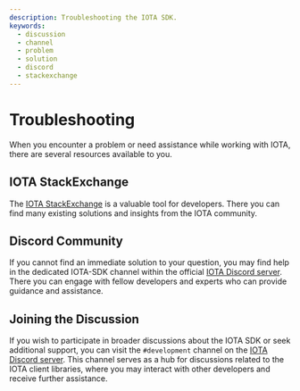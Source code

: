 ```yaml
---
description: Troubleshooting the IOTA SDK.
keywords:
  - discussion
  - channel
  - problem
  - solution
  - discord
  - stackexchange
---
```


# Troubleshooting

When you encounter a problem or need assistance while working with IOTA, there are several resources available to you.

## IOTA StackExchange

The [IOTA StackExchange](https://iota.stackexchange.com/) is a valuable tool for developers. There you can find many existing solutions and insights from the IOTA community.

## Discord Community

If you cannot find an immediate solution to your question, you may find help in the dedicated IOTA-SDK channel
within the official [IOTA Discord server](https://discord.iota.org). There you can engage with fellow developers and experts who can provide guidance and assistance.

## Joining the Discussion

If you wish to participate in broader discussions about the IOTA SDK or seek additional support, you can visit the
`#development` channel on the [IOTA Discord server](https://discord.iota.org). This channel serves as a hub for
discussions related to the IOTA client libraries, where you may interact with other developers and receive further
assistance.
